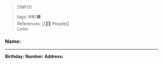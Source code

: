 
> [!INFO]
> 
> tags:  #🕸️/🟧️   
> References: [[🚶‍♂️ People]]  
> Links: 


### Name: 
---

**Birthday:** 
**Number:** 
**Address:** 